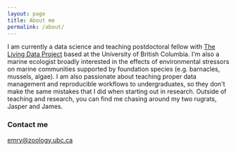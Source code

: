 ```yaml
---
layout: page
title: About me
permalink: /about/
---
```


I am currently a data science and teaching postdoctoral fellow with [The Living Data Project](https://www.ciee-icee.ca/ldp.html) based at the University of British Columbia. I'm also a marine ecologist broadly interested in the effects of environmental stressors on marine communities supported by foundation species (e.g. barnacles, mussels, algae). I am also passionate about teaching proper data management and reproducible workflows to undergraduates, so they don't make the same mistakes that I did when starting out in research. Outside of teaching and research, you can find me chasing around my two rugrats, Jasper and James. 


### Contact me

[emry@zoology.ubc.ca](mailto:emry@zoology.ubc.ca)
